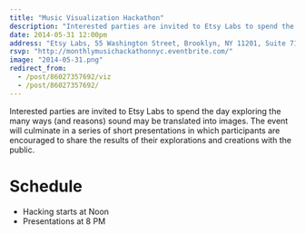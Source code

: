 ```yaml
---
title: "Music Visualization Hackathon"
description: "Interested parties are invited to Etsy Labs to spend the day exploring the many ways (and reasons) sound may be translated into images."
date: 2014-05-31 12:00pm
address: "Etsy Labs, 55 Washington Street, Brooklyn, NY 11201, Suite 712"
rsvp: "http://monthlymusichackathonnyc.eventbrite.com/"
image: "2014-05-31.png"
redirect_from:
  - /post/86027357692/viz
  - /post/86027357692/
---
```


Interested parties are invited to Etsy Labs to spend the day exploring the many ways (and reasons) sound may be translated into images. The event will culminate in a series of short presentations in which participants are encouraged to share the results of their explorations and creations with the public.

# Schedule

- Hacking starts at Noon
- Presentations at 8 PM